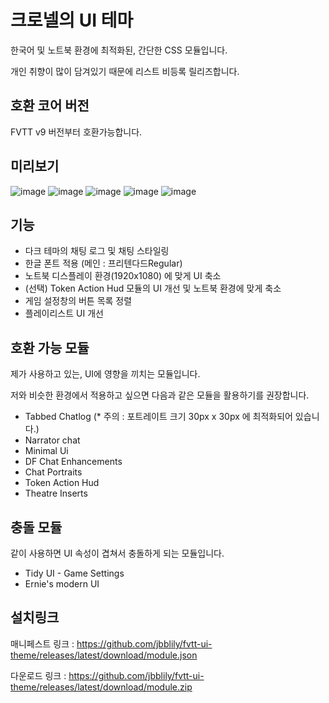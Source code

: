 # 크로넬의 UI 테마

한국어 및 노트북 환경에 최적화된, 간단한 CSS 모듈입니다. 

개인 취향이 많이 담겨있기 때문에 리스트 비등록 릴리즈합니다.

## 호환 코어 버전
FVTT v9 버전부터 호환가능합니다.


## 미리보기
![image](https://user-images.githubusercontent.com/18694887/170029048-4e6cd03f-4a16-473c-b2c5-60caff7a208a.png)
![image](https://user-images.githubusercontent.com/18694887/170029276-766bc6fd-d636-4d78-bae0-92b8420334fb.png)
![image](https://user-images.githubusercontent.com/18694887/168459229-9531db5c-f554-405a-976f-d9583a8a52f7.png)
![image](https://user-images.githubusercontent.com/18694887/170028456-68e10dca-7d6f-4c89-883e-2137247ecaf0.png)
![image](https://user-images.githubusercontent.com/18694887/170029451-a0e23d0d-8876-4a2f-a03f-327ab9c99257.png)



## 기능
- 다크 테마의 채팅 로그 및 채팅 스타일링
- 한글 폰트 적용 (메인 : 프리텐다드Regular)
- 노트북 디스플레이 환경(1920x1080) 에 맞게 UI 축소
- (선택) Token Action Hud 모듈의 UI 개선 및 노트북 환경에 맞게 축소
- 게임 설정창의 버튼 목록 정렬
- 플레이리스트 UI 개선

## 호환 가능 모듈

제가 사용하고 있는, UI에 영향을 끼치는 모듈입니다.

저와 비슷한 환경에서 적용하고 싶으면 다음과 같은 모듈을 활용하기를 권장합니다.

- Tabbed Chatlog (* 주의 : 포트레이트 크기 30px x 30px 에 최적화되어 있습니다.)
- Narrator chat
- Minimal Ui
- DF Chat Enhancements
- Chat Portraits
- Token Action Hud
- Theatre Inserts

## 충돌 모듈

같이 사용하면 UI 속성이 겹쳐서 충돌하게 되는 모듈입니다.
- Tidy UI - Game Settings
- Ernie's modern UI

## 설치링크

매니페스트 링크 : https://github.com/jbblily/fvtt-ui-theme/releases/latest/download/module.json

다운로드 링크 : https://github.com/jbblily/fvtt-ui-theme/releases/latest/download/module.zip


